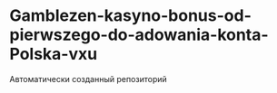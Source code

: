 # Gamblezen-kasyno-bonus-od-pierwszego-do-adowania-konta-Polska-vxu
Автоматически созданный репозиторий
